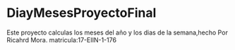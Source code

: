 # DiayMesesProyectoFinal
Este proyecto calculas los meses del año y los dias de la semana,hecho Por Ricahrd Mora. matricula:17-EIIN-1-176
